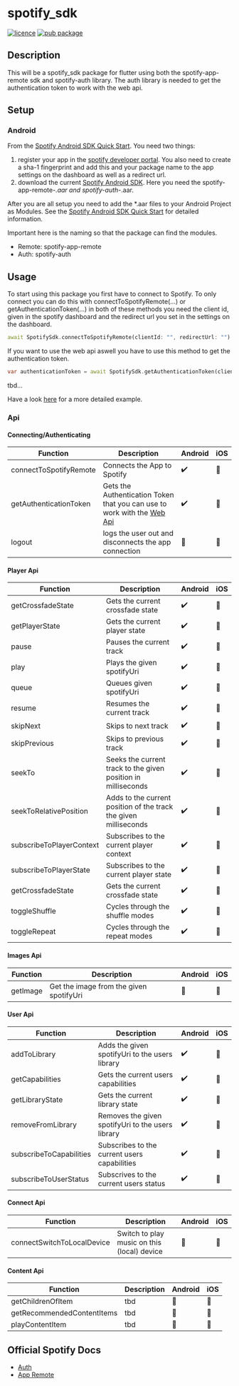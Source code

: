 # spotify_sdk

[![licence](https://img.shields.io/badge/licence-MIT-blue.svg)](https://github.com/IamTobi/spotify_sdk/blob/master/LICENSE)
[![pub package](https://img.shields.io/badge/pub-0.3.2-orange)](https://pub.dev/packages/spotify_sdk)

## Description

This will be a spotify_sdk package for flutter using both the spotify-app-remote sdk and spotify-auth library. The auth library is needed to get the authentication token to work with the web api.

## Setup

### Android

From the [Spotify Android SDK Quick Start](https://developer.spotify.com/documentation/android/quick-start/). You need two things:

1. register your app in the [spotify developer portal](https://developer.spotify.com/dashboard/). You also need to create a sha-1 fingerprint and add this and your package name to the app settings on the dashboard as well as a redirect url.
2. download the current [Spotify Android SDK](https://github.com/spotify/android-sdk/releases). Here you need the spotify-app-remote-*.aar and spotify-auth-*.aar.

After you are all setup you need to add the *.aar files to your Android Project as Modules. See the [Spotify Android SDK Quick Start](https://developer.spotify.com/documentation/android/quick-start/) for detailed information.

Important here is the naming so that the package can find the modules.

- Remote: spotify-app-remote
- Auth: spotify-auth

## Usage

To start using this package you first have to connect to Spotify. To only connect you can do this with connectToSpotifyRemote(...) or getAuthenticationToken(...) in both of these methods you need the client id, given in the spotify dashboard and the redirect url you set in the settings on the dashboard.

```dart
await SpotifySdk.connectToSpotifyRemote(clientId: "", redirectUrl: "")
```

If you want to use the web api aswell you have to use this method to get the authentication token.

```dart
var authenticationToken = await SpotifySdk.getAuthenticationToken(clientId: "", redirectUrl: "");
```

tbd...

Have a look [here](example/lib/main.dart) for a more detailed example.

### Api

#### Connecting/Authenticating

| Function  | Description| Android | iOS |
|---|---|---|--|
| connectToSpotifyRemote  | Connects the App to Spotify | :heavy_check_mark: | :construction_worker:  |  
|  getAuthenticationToken | Gets the Authentication Token that you can use to work with the [Web Api](https://developer.spotify.com/documentation/web-api/) |:heavy_check_mark: |  :construction_worker: |  
|  logout | logs the user out and disconnects the app connection |:construction_worker: |  :construction_worker: |

#### Player Api

| Function  | Description| Android | iOS |
|---|---|---|--|
|  getCrossfadeState | Gets the current crossfade state |:heavy_check_mark:  |  :construction_worker: |
|  getPlayerState | Gets the current player state |:heavy_check_mark:  |  :construction_worker: |
|  pause | Pauses the current track  |:heavy_check_mark: | :construction_worker:  |
|  play | Plays the given spotifyUri |:heavy_check_mark: |  :construction_worker: |
|  queue | Queues given spotifyUri |:heavy_check_mark: | :construction_worker:  |
|  resume | Resumes the current track |:heavy_check_mark: |  :construction_worker: |
|  skipNext | Skips to next track | :heavy_check_mark: | :construction_worker:  |
|  skipPrevious | Skips to previous track |:heavy_check_mark:  |  :construction_worker: |
|  seekTo | Seeks the current track to the given position in milliseconds | :heavy_check_mark:   |:construction_worker: |
|  seekToRelativePosition | Adds to the current position of the track the given milliseconds |:heavy_check_mark:  |  :construction_worker: |
|  subscribeToPlayerContext | Subscribes to the current player context |:heavy_check_mark:|:construction_worker: |
|  subscribeToPlayerState| Subscribes to the current player state |:heavy_check_mark:  |:construction_worker:|
|  getCrossfadeState | Gets the current crossfade state |:heavy_check_mark:  |  :construction_worker: |
|  toggleShuffle | Cycles through the shuffle modes |:heavy_check_mark: |  :construction_worker: |
|  toggleRepeat | Cycles through the repeat modes | :heavy_check_mark: |  :construction_worker: |

#### Images Api

| Function  | Description| Android | iOS |
|---|---|---|--|
|  getImage | Get the image from the given spotifyUri |:construction_worker: |  :construction_worker: |

#### User Api

| Function  | Description| Android | iOS |
|---|---|---|--|
|  addToLibrary | Adds the given spotifyUri to the users library |:heavy_check_mark:  |  :construction_worker: |
|  getCapabilities | Gets the current users capabilities |:heavy_check_mark:  |  :construction_worker: |
|  getLibraryState | Gets the current library state |:heavy_check_mark:  |  :construction_worker: |
|  removeFromLibrary | Removes the given spotifyUri to the users library |:heavy_check_mark:  |  :construction_worker: |
|  subscribeToCapabilities |  Subscribes to the current users capabilities |:heavy_check_mark:  |  :construction_worker: |
|  subscribeToUserStatus |  Subscrives to  the current users status |:heavy_check_mark:  |  :construction_worker: |

#### Connect Api

| Function  | Description| Android | iOS |
|---|---|---|--|
|  connectSwitchToLocalDevice | Switch to play music on this (local) device |:construction_worker:  |  :construction_worker: |

#### Content Api

| Function  | Description| Android | iOS |
|---|---|---|--|
| getChildrenOfItem | tbd |:construction_worker:  |  :construction_worker: |
| getRecommendedContentItems | tbd |:construction_worker:  |  :construction_worker: |
| playContentItem | tbd |:construction_worker:  |  :construction_worker: |

## Official Spotify Docs

- [Auth](https://spotify.github.io/android-sdk/auth-lib/docs/index.html)
- [App Remote](https://spotify.github.io/android-sdk/app-remote-lib/docs/index.html)
